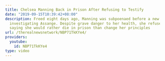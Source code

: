 ```yaml
---
title: Chelsea Manning Back in Prison After Refusing to Testify
date: "2019-09-15T10:39:42+08:00"
description: Freed eight days ago, Manning was subpoenaed before a new grand jury
  investigating Assange. Despite grave danger to her health, she refused to testify,
  saying she would rather die in prison than change her principles
url: /therealnewsnetwork/NBP71TkKYe4/
providers:
  youtube:
    id: NBP71TkKYe4
type: video
---
```

